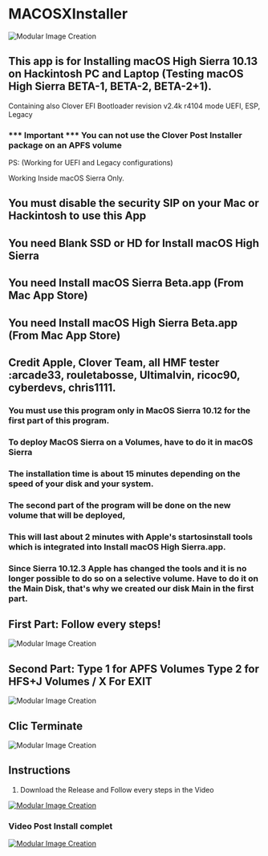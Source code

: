 # MACOSXInstaller

![Modular Image Creation](https://i11.servimg.com/u/f11/18/50/18/69/instal10.png)



## This app is for Installing macOS High Sierra 10.13 on Hackintosh PC and Laptop (Testing macOS High Sierra BETA-1, BETA-2, BETA-2+1).



Containing also Clover EFI Bootloader revision v2.4k r4104 mode UEFI, ESP, Legacy 
### *** Important *** You can not use the Clover Post Installer package on an APFS volume

PS: (Working for UEFI and Legacy configurations)

Working Inside macOS Sierra Only.

## You must disable the security SIP on your Mac or Hackintosh to use this App

## You need Blank SSD or HD for Install macOS High Sierra
 
## You need Install macOS Sierra Beta.app (From Mac App Store)

## You need Install macOS High Sierra Beta.app (From Mac App Store)
 
## Credit Apple, Clover Team, all HMF tester :arcade33, rouletabosse, Ultimalvin, ricoc90,  cyberdevs, chris1111.

### You must use this program only in MacOS Sierra 10.12 for the first part of this program.
### To deploy MacOS Sierra on a Volumes, have to do it in macOS Sierra
### The installation time is about 15 minutes depending on the speed of your disk and your system.

### The second part of the program will be done on the new volume that will be deployed, 
### This will last about 2 minutes with Apple's startosinstall tools which is integrated into Install macOS High Sierra.app.
### Since Sierra 10.12.3 Apple has changed the tools and it is no longer possible to do so on a selective volume. Have to do it on the Main Disk, that's why we created our disk Main in the first part.

## First Part: Follow every steps!

![Modular Image Creation](https://i11.servimg.com/u/f11/18/50/18/69/captur50.png)

## Second Part: Type 1 for APFS Volumes Type 2 for HFS+J Volumes / X For EXIT

![Modular Image Creation](https://i11.servimg.com/u/f11/18/50/18/69/captur49.png)

## Clic Terminate
![Modular Image Creation](https://i11.servimg.com/u/f11/18/50/18/69/68747410.png)


## Instructions

1. Download the Release and Follow every steps in the Video

[![Modular Image Creation](https://i11.servimg.com/u/f11/18/50/18/69/video_13.png)](https://www.youtube.com/watch?v=C0oVH7MwsFc)

### Video Post Install complet

[![Modular Image Creation](https://i11.servimg.com/u/f11/18/50/18/69/video_13.png)](https://www.youtube.com/watch?v=6xULd6XpID8)
